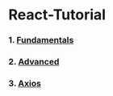 # React-Tutorial

### 1. [Fundamentals](https://github.com/Mnyu/react-tutorial/blob/main/fundamentals.md)

### 2. [Advanced](https://github.com/Mnyu/react-tutorial/blob/main/advanced.md)

### 3. [Axios](https://github.com/Mnyu/react-tutorial/blob/main/axios.md)
